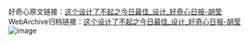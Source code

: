 好奇心原文链接：[这个设计了不起之今日最佳_设计_好奇心日报-胡莹](https://www.qdaily.com/articles/3427.html)
WebArchive归档链接：[这个设计了不起之今日最佳_设计_好奇心日报-胡莹](http://web.archive.org/web/20160421231520/http://www.qdaily.com/articles/3427.html)
![image](http://ww3.sinaimg.cn/large/007d5XDply1g3vashhibkj30u0cat7wh)
